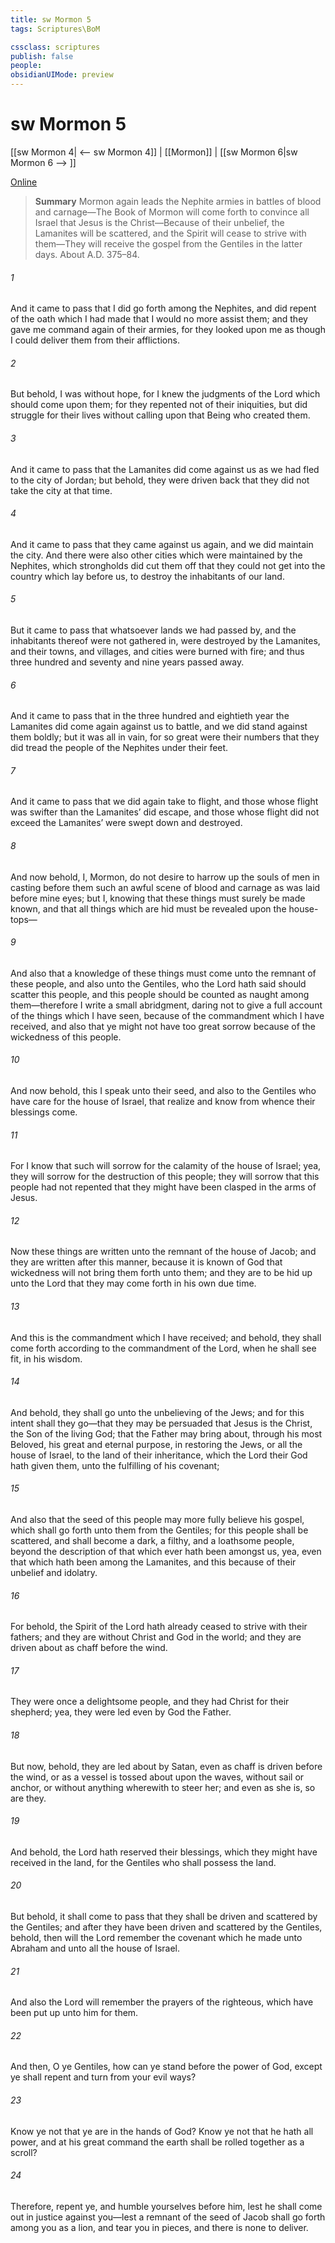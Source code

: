 ```yaml
---
title: sw Mormon 5
tags: Scriptures\BoM

cssclass: scriptures
publish: false
people:
obsidianUIMode: preview
---
```


# sw Mormon 5
[[sw Mormon 4| <-- sw Mormon 4]] | [[Mormon]] | [[sw Mormon 6|sw Mormon 6 --> ]]

[Online](https://churchofjesuschrist.org/study/scriptures/bofm/morm/5?lang=eng)

> __Summary__
Mormon again leads the Nephite armies in battles of blood and carnage—The Book of Mormon will come forth to convince all Israel that Jesus is the Christ—Because of their unbelief, the Lamanites will be scattered, and the Spirit will cease to strive with them—They will receive the gospel from the Gentiles in the latter days. About A.D. 375–84.

###### 1 
And it came to pass that I did go forth among the Nephites, and did repent of the oath which I had made that I would no more assist them; and they gave me command again of their armies, for they looked upon me as though I could deliver them from their afflictions.

###### 2 
But behold, I was without hope, for I knew the judgments of the Lord which should come upon them; for they repented not of their iniquities, but did struggle for their lives without calling upon that Being who created them.

###### 3 
And it came to pass that the Lamanites did come against us as we had fled to the city of Jordan; but behold, they were driven back that they did not take the city at that time.

###### 4 
And it came to pass that they came against us again, and we did maintain the city. And there were also other cities which were maintained by the Nephites, which strongholds did cut them off that they could not get into the country which lay before us, to destroy the inhabitants of our land.

###### 5 
But it came to pass that whatsoever lands we had passed by, and the inhabitants thereof were not gathered in, were destroyed by the Lamanites, and their towns, and villages, and cities were burned with fire; and thus three hundred and seventy and nine years passed away.

###### 6 
And it came to pass that in the three hundred and eightieth year the Lamanites did come again against us to battle, and we did stand against them boldly; but it was all in vain, for so great were their numbers that they did tread the people of the Nephites under their feet.

###### 7 
And it came to pass that we did again take to flight, and those whose flight was swifter than the Lamanites’ did escape, and those whose flight did not exceed the Lamanites’ were swept down and destroyed.

###### 8 
And now behold, I, Mormon, do not desire to harrow up the souls of men in casting before them such an awful scene of blood and carnage as was laid before mine eyes; but I, knowing that these things must surely be made known, and that all things which are hid must be revealed upon the house-tops—

###### 9 
And also that a knowledge of these things must come unto the remnant of these people, and also unto the Gentiles, who the Lord hath said should scatter this people, and this people should be counted as naught among them—therefore I write a small abridgment, daring not to give a full account of the things which I have seen, because of the commandment which I have received, and also that ye might not have too great sorrow because of the wickedness of this people.

###### 10 
And now behold, this I speak unto their seed, and also to the Gentiles who have care for the house of Israel, that realize and know from whence their blessings come.

###### 11 
For I know that such will sorrow for the calamity of the house of Israel; yea, they will sorrow for the destruction of this people; they will sorrow that this people had not repented that they might have been clasped in the arms of Jesus.

###### 12 
Now these things are written unto the remnant of the house of Jacob; and they are written after this manner, because it is known of God that wickedness will not bring them forth unto them; and they are to be hid up unto the Lord that they may come forth in his own due time.

###### 13 
And this is the commandment which I have received; and behold, they shall come forth according to the commandment of the Lord, when he shall see fit, in his wisdom.

###### 14 
And behold, they shall go unto the unbelieving of the Jews; and for this intent shall they go—that they may be persuaded that Jesus is the Christ, the Son of the living God; that the Father may bring about, through his most Beloved, his great and eternal purpose, in restoring the Jews, or all the house of Israel, to the land of their inheritance, which the Lord their God hath given them, unto the fulfilling of his covenant;

###### 15 
And also that the seed of this people may more fully believe his gospel, which shall go forth unto them from the Gentiles; for this people shall be scattered, and shall become a dark, a filthy, and a loathsome people, beyond the description of that which ever hath been amongst us, yea, even that which hath been among the Lamanites, and this because of their unbelief and idolatry.

###### 16 
For behold, the Spirit of the Lord hath already ceased to strive with their fathers; and they are without Christ and God in the world; and they are driven about as chaff before the wind.

###### 17 
They were once a delightsome people, and they had Christ for their shepherd; yea, they were led even by God the Father.

###### 18 
But now, behold, they are led about by Satan, even as chaff is driven before the wind, or as a vessel is tossed about upon the waves, without sail or anchor, or without anything wherewith to steer her; and even as she is, so are they.

###### 19 
And behold, the Lord hath reserved their blessings, which they might have received in the land, for the Gentiles who shall possess the land.

###### 20 
But behold, it shall come to pass that they shall be driven and scattered by the Gentiles; and after they have been driven and scattered by the Gentiles, behold, then will the Lord remember the covenant which he made unto Abraham and unto all the house of Israel.

###### 21 
And also the Lord will remember the prayers of the righteous, which have been put up unto him for them.

###### 22 
And then, O ye Gentiles, how can ye stand before the power of God, except ye shall repent and turn from your evil ways?

###### 23 
Know ye not that ye are in the hands of God? Know ye not that he hath all power, and at his great command the earth shall be rolled together as a scroll?

###### 24 
Therefore, repent ye, and humble yourselves before him, lest he shall come out in justice against you—lest a remnant of the seed of Jacob shall go forth among you as a lion, and tear you in pieces, and there is none to deliver.

